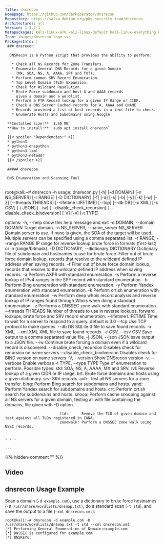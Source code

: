 ```yaml
---
Title: dnsrecon
Homepage: https://github.com/darkoperator/dnsrecon
Repository: https://salsa.debian.org/pkg-security-team/dnsrecon
Architectures: all
Version: 1.1.1-1
Metapackages: kali-linux-arm kali-linux-default kali-linux-everything kali-linux-headless kali-linux-large kali-tools-information-gathering 
Icon: images/dnsrecon-logo.svg
PackagesInfo: |
 ### dnsrecon
 
  DNSRecon is a Python script that provides the ability to perform:
   
   * Check all NS Records for Zone Transfers.
   * Enumerate General DNS Records for a given Domain
     (MX, SOA, NS, A, AAAA, SPF and TXT).
   * Perform common SRV Record Enumeration.
   * Top Level Domain (TLD) Expansion.
   * Check for Wildcard Resolution.
   * Brute Force subdomain and host A and AAAA records
     given a domain and a wordlist.
   * Perform a PTR Record lookup for a given IP Range or CIDR.
   * Check a DNS Server Cached records for A, AAAA and CNAME
   * Records provided a list of host records in a text file to check.
   * Enumerate Hosts and Subdomains using Google
 
 **Installed size:** `1.40 MB`  
 **How to install:** `sudo apt install dnsrecon`  
 
 {{< spoiler "Dependencies:" >}}
 * python3
 * python3-dnspython
 * python3-lxml
 * python3-netaddr
 {{< /spoiler >}}
 
 ##### dnsrecon
 
 DNS Enumeration and Scanning Tool
 
 ```
 root@kali:~# dnsrecon -h
 usage: dnsrecon.py [-h] [-d DOMAIN] [-n NS_SERVER] [-r RANGE] [-D DICTIONARY]
                    [-f] [-a] [-s] [-b] [-y] [-k] [-w] [-z] [--threads THREADS]
                    [--lifetime LIFETIME] [--tcp] [--db DB] [-x XML] [-c CSV]
                    [-j JSON] [--iw] [--disable_check_recursion]
                    [--disable_check_bindversion] [-V] [-v] [-t TYPE]
 
 options:
   -h, --help            show this help message and exit
   -d DOMAIN, --domain DOMAIN
                         Target domain.
   -n NS_SERVER, --name_server NS_SERVER
                         Domain server to use. If none is given, the SOA of the target will be used. Multiple servers can be specified using a comma separated list.
   -r RANGE, --range RANGE
                         IP range for reverse lookup brute force in formats   (first-last) or in (range/bitmask).
   -D DICTIONARY, --dictionary DICTIONARY
                         Dictionary file of subdomain and hostnames to use for brute force. Filter out of brute force domain lookup, records that resolve to the wildcard defined IP address when saving records.
   -f                    Filter out of brute force domain lookup, records that resolve to the wildcard defined IP address when saving records.
   -a                    Perform AXFR with standard enumeration.
   -s                    Perform a reverse lookup of IPv4 ranges in the SPF record with standard enumeration.
   -b                    Perform Bing enumeration with standard enumeration.
   -y                    Perform Yandex enumeration with standard enumeration.
   -k                    Perform crt.sh enumeration with standard enumeration.
   -w                    Perform deep whois record analysis and reverse lookup of IP ranges found through Whois when doing a standard enumeration.
   -z                    Performs a DNSSEC zone walk with standard enumeration.
   --threads THREADS     Number of threads to use in reverse lookups, forward lookups, brute force and SRV record enumeration.
   --lifetime LIFETIME   Time to wait for a server to respond to a query. default is 3.0
   --tcp                 Use TCP protocol to make queries.
   --db DB               SQLite 3 file to save found records.
   -x XML, --xml XML     XML file to save found records.
   -c CSV, --csv CSV     Save output to a comma separated value file.
   -j JSON, --json JSON  save output to a JSON file.
   --iw                  Continue brute forcing a domain even if a wildcard record is discovered.
   --disable_check_recursion
                         Disables check for recursion on name servers
   --disable_check_bindversion
                         Disables check for BIND version on name servers
   -V, --version         Show DNSrecon version
   -v, --verbose         Enable verbose
   -t TYPE, --type TYPE  Type of enumeration to perform.
                         Possible types:
                             std:      SOA, NS, A, AAAA, MX and SRV.
                             rvl:      Reverse lookup of a given CIDR or IP range.
                             brt:      Brute force domains and hosts using a given dictionary.
                             srv:      SRV records.
                             axfr:     Test all NS servers for a zone transfer.
                             bing:     Perform Bing search for subdomains and hosts.
                             yand:     Perform Yandex search for subdomains and hosts.
                             crt:      Perform crt.sh search for subdomains and hosts.
                             snoop:    Perform cache snooping against all NS servers for a given domain, testing
                                       all with file containing the domains, file given with -D option.
                         
                             tld:      Remove the TLD of given domain and test against all TLDs registered in IANA.
                             zonewalk: Perform a DNSSEC zone walk using NSEC records.
 ```
 
 - - -
 
---
```

{{% hidden-comment "<!--Do not edit anything above this line-->" %}}

## Video

<script id="asciicast-31190" src="https://asciinema.org/a/31190.js" async type="text/javascript"></script>

## dnsrecon Usage Example

Scan a domain (`-d example.com`), use a dictionary to brute force hostnames (`-D /usr/share/wordlists/dnsmap.txt)`, do a standard scan (`-t std`), and save the output to a file (`–xml dnsrecon.xml`):

```
root@kali:~# dnsrecon -d example.com -D /usr/share/wordlists/dnsmap.txt -t std --xml dnsrecon.xml
[*] Performing General Enumeration of Domain:example.com
[*] DNSSEC is configured for example.com
[*] DNSKEYs:
```
